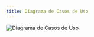 ```yaml
---
title: Diagrama de Casos de Uso
---
```


![Diagrama de Casos de Uso](/docs/diagramas/diagrama_de_caso_uso.png)
